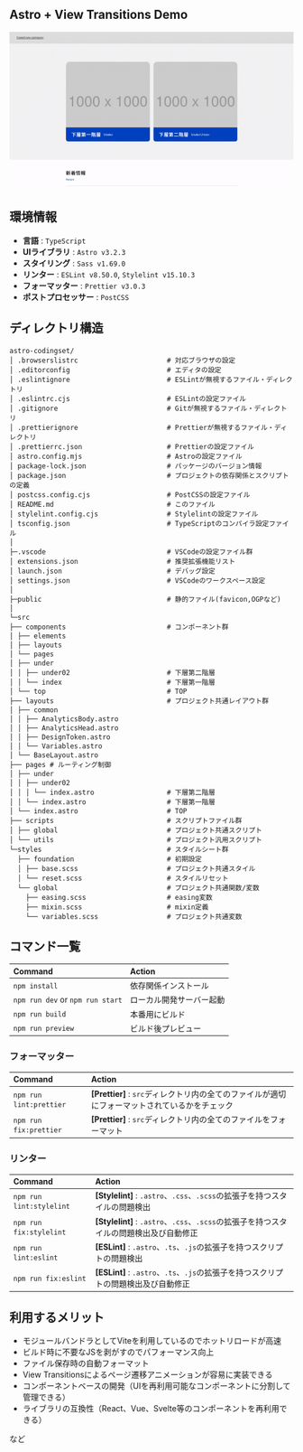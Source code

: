 ## Astro + View Transitions Demo

![View Transitions](/public/assets/img/demo.gif)

## 環境情報

- **言語** : `TypeScript`
- **UIライブラリ** : `Astro v3.2.3`
- **スタイリング** : `Sass v1.69.0`
- **リンター** : `ESLint v8.50.0`, `Stylelint v15.10.3`
- **フォーマッター** : `Prettier v3.0.3`
- **ポストプロセッサー** : `PostCSS`

## ディレクトリ構造

```
astro-codingset/
│ .browserslistrc                      # 対応ブラウザの設定
│ .editorconfig                        # エディタの設定
│ .eslintignore                        # ESLintが無視するファイル・ディレクトリ
│ .eslintrc.cjs                        # ESLintの設定ファイル
│ .gitignore                           # Gitが無視するファイル・ディレクトリ
│ .prettierignore                      # Prettierが無視するファイル・ディレクトリ
│ .prettierrc.json                     # Prettierの設定ファイル
│ astro.config.mjs                     # Astroの設定ファイル
│ package-lock.json                    # パッケージのバージョン情報
│ package.json                         # プロジェクトの依存関係とスクリプトの定義
│ postcss.config.cjs                   # PostCSSの設定ファイル
│ README.md                            # このファイル
│ stylelint.config.cjs                 # Stylelintの設定ファイル
│ tsconfig.json                        # TypeScriptのコンパイラ設定ファイル
│
├─.vscode                              # VSCodeの設定ファイル群
│ extensions.json                      # 推奨拡張機能リスト
│ launch.json                          # デバッグ設定
│ settings.json                        # VSCodeのワークスペース設定
│
├─public                               # 静的ファイル(favicon,OGPなど)
│
└─src
├── components                         # コンポーネント群
│ ├── elements
│ ├── layouts
│ └── pages
│ ├── under
│ │ ├── under02                        # 下層第二階層
│ │ └── index                          # 下層第一階層
│ └── top                              # TOP
├── layouts                            # プロジェクト共通レイアウト群
│ ├── common
│ │ ├── AnalyticsBody.astro
│ │ ├── AnalyticsHead.astro
│ │ ├── DesignToken.astro
│ │ └── Variables.astro
│ └── BaseLayout.astro
├── pages # ルーティング制御
│ ├── under
│ │ ├── under02
│ │ │ └── index.astro                  # 下層第二階層
│ │ └── index.astro                    # 下層第一階層
│ └── index.astro                      # TOP
├── scripts                            # スクリプトファイル群
│ ├── global                           # プロジェクト共通スクリプト
│ └── utils                            # プロジェクト汎用スクリプト
└─styles                               # スタイルシート群
  ├── foundation                       # 初期設定
  │ ├── base.scss                      # プロジェクト共通スタイル
  │ └── reset.scss                     # スタイルリセット
  └── global                           # プロジェクト共通関数/変数
    ├── easing.scss                    # easing変数
    ├── mixin.scss                     # mixin定義
    └── variables.scss                 # プロジェクト共通変数
```

## コマンド一覧

| Command                          | Action                   |
| :------------------------------- | :----------------------- |
| `npm install`                    | 依存関係インストール     |
| `npm run dev` or `npm run start` | ローカル開発サーバー起動 |
| `npm run build`                  | 本番用にビルド           |
| `npm run preview`                | ビルド後プレビュー       |

### フォーマッター

| Command                 | Action                                                                                         |
| :---------------------- | :--------------------------------------------------------------------------------------------- |
| `npm run lint:prettier` | **[Prettier]** : `src`ディレクトリ内の全てのファイルが適切にフォーマットされているかをチェック |
| `npm run fix:prettier`  | **[Prettier]** : `src`ディレクトリ内の全てのファイルをフォーマット                             |

### リンター

| Command                  | Action                                                                                  |
| :----------------------- | :-------------------------------------------------------------------------------------- |
| `npm run lint:stylelint` | **[Stylelint]** : `.astro`、`.css`、`.scss`の拡張子を持つスタイルの問題検出             |
| `npm run fix:stylelint`  | **[Stylelint]** : `.astro`、`.css`、`.scss`の拡張子を持つスタイルの問題検出及び自動修正 |
| `npm run lint:eslint`    | **[ESLint]** : `.astro`、`.ts`、`.js`の拡張子を持つスクリプトの問題検出                 |
| `npm run fix:eslint`     | **[ESLint]** : `.astro`、`.ts`、`.js`の拡張子を持つスクリプトの問題検出及び自動修正     |

## 利用するメリット

- モジュールバンドラとしてViteを利用しているのでホットリロードが高速
- ビルド時に不要なJSを剥がすのでパフォーマンス向上
- ファイル保存時の自動フォーマット
- View Transitionsによるページ遷移アニメーションが容易に実装できる
- コンポーネントベースの開発（UIを再利用可能なコンポーネントに分割して管理できる）
- ライブラリの互換性（React、Vue、Svelte等のコンポーネントを再利用できる）

など
